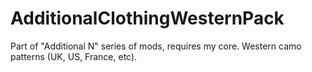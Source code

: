 # AdditionalClothingWesternPack
Part of "Additional N" series of mods, requires my core. Western camo patterns (UK, US, France, etc).
